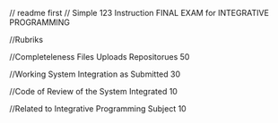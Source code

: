 // readme first
// Simple 123 Instruction FINAL EXAM for INTEGRATIVE PROGRAMMING
<p> //Rubriks</p>
<p> //Completeleness Files Uploads Repositorues   50 </p>
<p> //Working System Integration as Submitted     30 </p>
<p> //Code of Review of the System Integrated     10 </p>
<p> //Related to Integrative Programming Subject  10 </p>    

